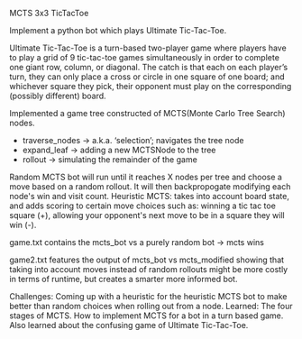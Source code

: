 MCTS 3x3 TicTacToe

Implement a python bot which plays Ultimate Tic-Tac-Toe. 

Ultimate Tic-Tac-Toe is a turn-based two-player game where players have to play a grid of 9 tic-tac-toe games simultaneously in order to complete one giant row, column, or diagonal. The catch is that each on each player’s turn, they can only place a cross or circle in one square of one board; and whichever square they pick, their opponent must play on the corresponding (possibly different) board.

Implemented a game tree constructed of MCTS(Monte Carlo Tree Search) nodes.
-	 traverse_nodes → a.k.a. ‘selection’; navigates the tree node
-	 expand_leaf → adding a new MCTSNode to the tree
-	 rollout → simulating the remainder of the game

Random MCTS bot will run until it reaches X nodes per tree and choose a move based on a random rollout. It will then backpropogate modifying each node's win and visit count.
Heuristic MCTS: takes into account board state, and adds scoring to certain move choices such as: winning a tic tac toe square (+), allowing your opponent's next move to be in a square they will win (-).

game.txt contains the mcts_bot vs a purely random bot -> mcts wins

game2.txt features the output of mcts_bot vs mcts_modified showing that taking into account moves instead of random rollouts might be more costly in terms of runtime, but creates a smarter more informed bot.

Challenges: Coming up with a heuristic for the heuristic MCTS bot to make better than random choices when rolling out from a node.
Learned: The four stages of MCTS. How to implement MCTS for a bot in a turn based game. Also learned about the confusing game of Ultimate Tic-Tac-Toe.
